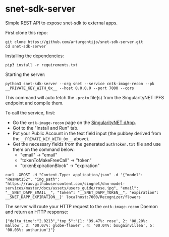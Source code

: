 # snet-sdk-server
Simple REST API to expose snet-sdk to external apps.

First clone this repo:
```shell script
git clone https://github.com/arturgontijo/snet-sdk-server.git
cd snet-sdk-server
```

Installing the dependencies:
```shell script
pip3 install -r requirements.txt
```

Starting the server:
```shell script
python3 snet-sdk-server --org snet --service cntk-image-recon --pk __PRIVATE_KEY_WITH_0x__ --host 0.0.0.0 --port 7000 --cors
```

This command will auto fetch the `.proto` file(s) from the SingularityNET IPFS endpoint and compile them.

To call the service, first:
- Go the `cntk-image-recon` page on the [SingularityNET dApp](https://beta.singularitynet.io/servicedetails/org/snet/service/cntk-image-recon).
- Got to the "Install and Run" tab.
- Put your Public Account in the text field input (the pubbey derived from the `__PRIVATE_KEY_WITH_0x__` above).
- Get the necessary fields from the generated `authToken.txt` file and use them on the command below:
  - "email" -> "email"
  - "tokenToMakeFreeCall" -> "token"
  - "tokenExpirationBlock" -> "expiration"
```shell script
curl -XPOST -H "Content-Type: application/json" -d '{"model": "ResNet152", "img_path": "https://raw.githubusercontent.com/singnet/dnn-model-services/master/docs/assets/users_guide/rose.jpg", "email": "__SNET_DAPP_EMAIL__", "token": "__SNET_DAPP_TOKEN__", "expiration": __SNET_DAPP_EXPIRATION__}' localhost:7000/Recognizer/flowers
```

The server will route your HTTP request to the `cntk-image-recon` Daemon and return an HTTP response:
```shell script
{"delta_time":"2.0213","top_5":"{1: '99.47%: rose', 2: '00.20%: mallow', 3: '00.07%: globe-flower', 4: '00.04%: bougainvillea', 5: '00.03%: anthurium'}"}
```


